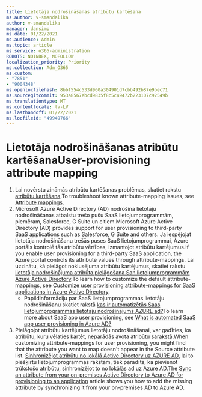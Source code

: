```yaml
---
title: Lietotāja nodrošināšanas atribūtu kartēšana
ms.author: v-smandalika
author: v-smandalika
manager: dansimp
ms.date: 01/22/2021
ms.audience: Admin
ms.topic: article
ms.service: o365-administration
ROBOTS: NOINDEX, NOFOLLOW
localization_priority: Priority
ms.collection: Adm_O365
ms.custom:
- "7851"
- "9004348"
ms.openlocfilehash: 8bbf554c533d960a304901d7cbb492b87e9bec71
ms.sourcegitcommit: 953a8567ebcd9835f8c5c49472b223107c92549b
ms.translationtype: MT
ms.contentlocale: lv-LV
ms.lasthandoff: 01/22/2021
ms.locfileid: "49949766"
---
```

# <a name="user-provisioning-attribute-mapping"></a><span data-ttu-id="29f4c-102">Lietotāja nodrošināšanas atribūtu kartēšana</span><span class="sxs-lookup"><span data-stu-id="29f4c-102">User-provisioning attribute mapping</span></span>

1. <span data-ttu-id="29f4c-103">Lai novērstu zināmās atribūtu kartēšanas problēmas, skatiet rakstu [atribūtu kartēšana](https://docs.microsoft.com/azure/active-directory/app-provisioning/known-issues#attribute-mappings).</span><span class="sxs-lookup"><span data-stu-id="29f4c-103">To troubleshoot known attribute-mapping issues, see [Attribute mappings](https://docs.microsoft.com/azure/active-directory/app-provisioning/known-issues#attribute-mappings).</span></span> 
2. <span data-ttu-id="29f4c-104">Microsoft Azure Active Directory (AD) nodrošina lietotāju nodrošināšanas atbalstu trešo pušu SaaS lietojumprogrammām, piemēram, Salesforce, G Suite un citiem.</span><span class="sxs-lookup"><span data-stu-id="29f4c-104">Microsoft Azure Active Directory (AD) provides support for user provisioning to third-party SaaS applications such as Salesforce, G Suite and others.</span></span> <span data-ttu-id="29f4c-105">Ja iespējojat lietotāja nodrošināšanu trešās puses SaaS lietojumprogrammai, Azure portāls kontrolē tās atribūtu vērtības, izmantojot atribūtu kartējumus.</span><span class="sxs-lookup"><span data-stu-id="29f4c-105">If you enable user provisioning for a third-party SaaS application, the Azure portal controls its attribute values through attribute-mappings.</span></span> <span data-ttu-id="29f4c-106">Lai uzzinātu, kā pielāgot noklusējuma atribūtu kartējumus, skatiet rakstu [lietotāja nodrošinājuma atribūta pielāgošana San lietojumprogrammām Azure Active Directory](https://docs.microsoft.com/azure/active-directory/app-provisioning/customize-application-attributes).</span><span class="sxs-lookup"><span data-stu-id="29f4c-106">To learn how to customize the default attribute-mappings, see [Customize user provisioning attribute-mappings for SaaS applications in Azure Active Directory](https://docs.microsoft.com/azure/active-directory/app-provisioning/customize-application-attributes).</span></span>
    - <span data-ttu-id="29f4c-107">Papildinformāciju par SaaS lietojumprogrammas lietotāju nodrošināšanu skatiet rakstā [kas ir automatizētās Saas lietojumprogrammas lietotāju nodrošinājums AZURE ad?](https://docs.microsoft.com/azure/active-directory/app-provisioning/user-provisioning)</span><span class="sxs-lookup"><span data-stu-id="29f4c-107">To learn more about SaaS app user provisioning, see [What is automated SaaS app user provisioning in Azure AD?](https://docs.microsoft.com/azure/active-directory/app-provisioning/user-provisioning)</span></span> 
3. <span data-ttu-id="29f4c-108">Pielāgojot atribūtu kartējumus lietotāju nodrošināšanai, var gadīties, ka atribūtu, kuru vēlaties kartēt, neparādās avota atribūtu sarakstā.</span><span class="sxs-lookup"><span data-stu-id="29f4c-108">When customizing attribute-mappings for user provisioning, you might find that the attribute you want to map doesn't appear in the Source attribute list.</span></span> <span data-ttu-id="29f4c-109">[Sinhronizējot atribūtu no lokālā Active Directory uz AZURE AD,](https://docs.microsoft.com/azure/active-directory/app-provisioning/user-provisioning-sync-attributes-for-mapping) lai to piešķirtu lietojumprogrammas rakstam, tiek parādīts, kā pievienot trūkstošo atribūtu, sinhronizējot to no lokālās ad uz Azure AD.</span><span class="sxs-lookup"><span data-stu-id="29f4c-109">The [Sync an attribute from your on-premises Active Directory to Azure AD for provisioning to an application](https://docs.microsoft.com/azure/active-directory/app-provisioning/user-provisioning-sync-attributes-for-mapping) article shows you how to add the missing attribute by synchronizing it from your on-premises AD to Azure AD.</span></span>
